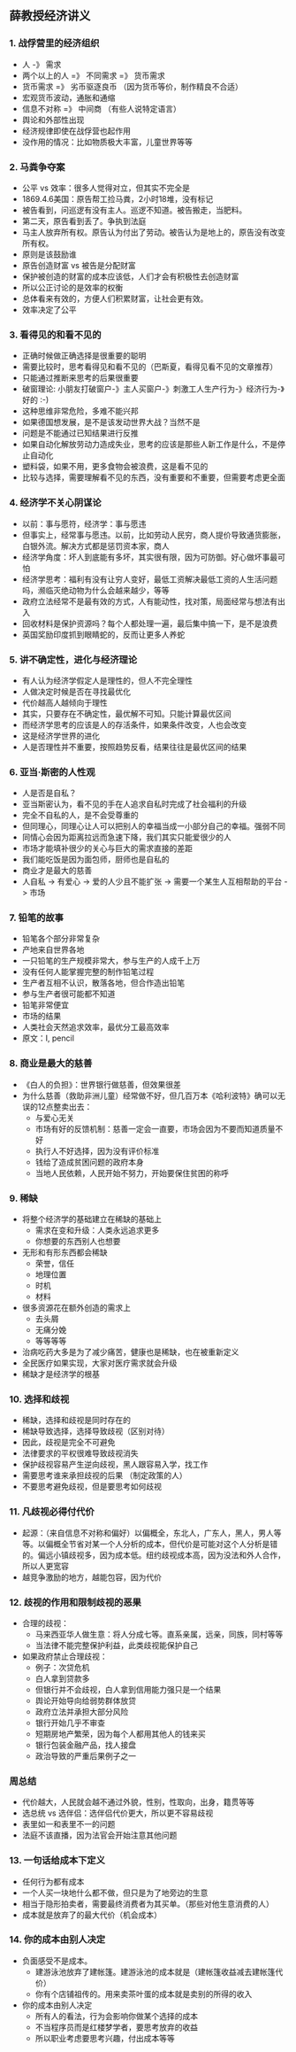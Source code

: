 ## 薛教授经济讲义
### 1. 战俘营里的经济组织
- 人 -》 需求
- 两个以上的人 =》 不同需求 =》 货币需求
- 货币需求 =》 劣币驱逐良币 （因为货币等价，制作精良不合适）
- 宏观货币波动，通胀和通缩
- 信息不对称 =》 中间商 （有些人说特定语言）
- 舆论和外部性出现
- 经济规律即使在战俘营也起作用
- 没作用的情况：比如物质极大丰富，儿童世界等等

### 2. 马粪争夺案
- 公平 vs 效率：很多人觉得对立，但其实不完全是
- 1869.4.6美国：原告帮工捡马粪，2小时18堆，没有标记
- 被告看到，问巡逻有没有主人。巡逻不知道。被告搬走，当肥料。
- 第二天，原告看到丢了。争执到法庭
- 马主人放弃所有权。原告认为付出了劳动。被告认为是地上的，原告没有改变所有权。
- 原则是该鼓励谁
- 原告创造财富 vs 被告是分配财富
- 保护被创造的财富的成本应该低，人们才会有积极性去创造财富
- 所以公正讨论的是效率的权衡
- 总体看来有效的，方便人们积累财富，让社会更有效。
- 效率决定了公平

### 3. 看得见的和看不见的
- 正确时候做正确选择是很重要的聪明
- 需要比较时，思考看得见和看不见的（巴斯夏，看得见看不见的文章推荐）
- 只能通过推断来思考的后果很重要
- 破窗理论: 小朋友打破窗户-》主人买窗户-》刺激工人生产行为-》经济行为-》好的 :-)
- 这种思维非常危险，多难不能兴邦
- 如果德国想发展，是不是该发动世界大战？当然不是
- 问题是不能通过已知结果进行反推
- 如果自动化解放劳动力造成失业，思考的应该是那些人新工作是什么，不是停止自动化
- 塑料袋，如果不用，更多食物会被浪费，这是看不见的
- 比较与选择，需要理解看不见的东西，没有重要和不重要，但需要考虑更全面

### 4. 经济学不关心阴谋论
- 以前：事与愿符，经济学：事与愿违
- 但事实上，经常事与愿违。以前，比如劳动人民穷，商人提价导致通货膨胀，白银外流。解决方式都是惩罚资本家，商人
- 经济学角度：坏人到底能有多坏，其实很有限，因为可防御。好心做坏事最可怕
- 经济学思考：福利有没有让穷人变好，最低工资解决最低工资的人生活问题吗，濒临灭绝动物为什么会越来越少，等等
- 政府立法经常不是最有效的方式，人有能动性，找对策，局面经常与想法有出入
- 回收材料是保护资源吗？每个人都处理一遍，最后集中搞一下，是不是浪费
- 英国奖励印度抓到眼睛蛇的，反而让更多人养蛇

### 5. 讲不确定性，进化与经济理论
- 有人认为经济学假定人是理性的，但人不完全理性
- 人做决定时候是否在寻找最优化
- 代价越高人越倾向于理性
- 其实，只要存在不确定性，最优解不可知。只能计算最优区间
- 而经济学思考的应该是人的存活条件，如果条件改变，人也会改变
- 这是经济学世界的进化
- 人是否理性并不重要，按照趋势反看，结果往往是最优区间的结果

### 6. 亚当·斯密的人性观
- 人是否是自私？
- 亚当斯密认为，看不见的手在人追求自私时完成了社会福利的升级
- 完全不自私的人，是不会受尊重的
- 但同理心，同理心让人可以把别人的幸福当成一小部分自己的幸福。强弱不同
- 同情心会因为距离拉远而急速下降，我们其实只能爱很少的人
- 市场才能填补很少的关心与巨大的需求直接的差距
- 我们能吃饭是因为面包师，厨师也是自私的
- 商业才是最大的慈善
- 人自私 -> 有爱心 -> 爱的人少且不能扩张 -> 需要一个某生人互相帮助的平台 -> 市场

### 7. 铅笔的故事
- 铅笔各个部分非常复杂
- 产地来自世界各地
- 一只铅笔的生产规模非常大，参与生产的人成千上万
- 没有任何人能掌握完整的制作铅笔过程
- 生产者互相不认识，散落各地，但合作造出铅笔
- 参与生产者很可能都不知道
- 铅笔非常便宜
- 市场的结果
- 人类社会天然追求效率，最优分工最高效率
- 原文：I, pencil

### 8. 商业是最大的慈善
- 《白人的负担》：世界银行做慈善，但效果很差
- 为什么慈善（救助非洲儿童）经常做不好，但几百万本《哈利波特》确可以无误的12点整卖出去：
  - 与爱心无关
  - 市场有好的反馈机制：慈善一定会一直要，市场会因为不要而知道质量不好
  - 执行人不好选择，因为没有评价标准
  - 钱给了造成贫困问题的政府本身
  - 当地人民依赖，人民开始不努力，开始要保住贫困的称呼

### 9. 稀缺
- 将整个经济学的基础建立在稀缺的基础上
  - 需求在变和升级：人类永远追求更多
  - 你想要的东西别人也想要
- 无形和有形东西都会稀缺
  - 荣誉，信任
  - 地理位置
  - 时机
  - 材料
- 很多资源花在额外创造的需求上
  - 去头屑
  - 无痛分娩
  - 等等等等
- 治病吃药大多是为了减少痛苦，健康也是稀缺，也在被重新定义
- 全民医疗如果实现，大家对医疗需求就会升级
- 稀缺才是经济学的根基

### 10. 选择和歧视
- 稀缺，选择和歧视是同时存在的
- 稀缺导致选择，选择导致歧视（区别对待）
- 因此，歧视是完全不可避免
- 法律要求的平权很难导致歧视消失
- 保护歧视容易产生逆向歧视，黑人跟容易入学，找工作
- 需要思考谁来承担歧视的后果 （制定政策的人）
- 不要思考避免歧视，但是要思考如何歧视

### 11. 凡歧视必得付代价
- 起源：（来自信息不对称和偏好）以偏概全，东北人，广东人，黑人，男人等等。以偏概全节省对某一个人分析的成本，但代价是可能对这个人分析是错的。偏远小镇歧视多，因为成本低。纽约歧视成本高，因为没法和外人合作，所以人更宽容
- 越竞争激励的地方，越能包容，因为代价

### 12. 歧视的作用和限制歧视的恶果
- 合理的歧视：
  - 马来西亚华人做生意：将人分成七等。直系亲属，远亲，同族，同村等等
  - 当法律不能完整保护利益，此类歧视能保护自己
- 如果政府禁止合理歧视：
  - 例子：次贷危机
  - 白人拿到贷款多
  - 但银行并不会歧视，白人拿到信用能力强只是一个结果
  - 舆论开始导向给弱势群体放贷
  - 政府立法并承担大部分风险
  - 银行开始几乎不审查
  - 短期房地产繁荣，因为每个人都用其他人的钱来买
  - 银行包装金融产品，找人接盘
  - 政治导致的严重后果例子之一

### 周总结
- 代价越大，人民就会越不通过外貌，性别，性取向，出身，籍贯等等
- 选总统 vs 选伴侣：选伴侣代价更大，所以更不容易歧视
- 表里如一和表里不一的问题
- 法庭不该直播，因为法官会开始注意其他问题

### 13. 一句话给成本下定义
- 任何行为都有成本
- 一个人买一块地什么都不做，但只是为了地旁边的生意
- 相当于隐形拍卖者，需要最终消费者为其买单。（那些对他生意消费的人）
- 成本就是放弃了的最大代价（机会成本）

### 14. 你的成本由别人决定
- 负面感受不是成本。
  - 建游泳池放弃了建帐篷。建游泳池的成本就是（建帐篷收益减去建帐篷代价）
  - 你有个店铺祖传的。用来卖茶叶蛋的成本就是卖别的所得的收入
- 你的成本由别人决定
  - 所有人的看法，行为会影响你做某个选择的成本
  - 不当程序员而是红楼梦学者，要思考放弃的收益
  - 所以职业考虑要思考兴趣，付出成本等等

